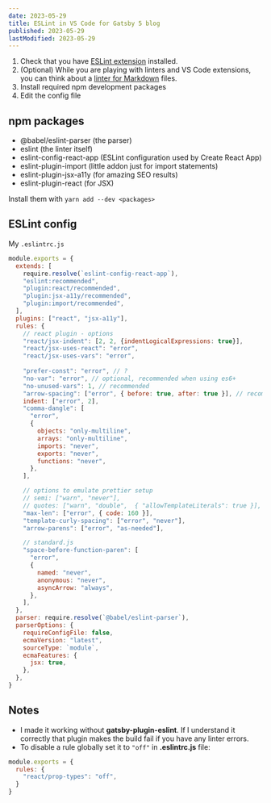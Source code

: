 ```yaml
---
date: 2023-05-29
title: ESLint in VS Code for Gatsby 5 blog
published: 2023-05-29
lastModified: 2023-05-29
---
```


1. Check that you have [ESLint extension](https://marketplace.visualstudio.com/items?itemName=dbaeumer.vscode-eslint) installed.
2. (Optional) While you are playing with linters and VS Code extensions, you can think about a [linter for Markdown](https://marketplace.visualstudio.com/items?itemName=DavidAnson.vscode-markdownlint) files.
3. Install required npm development packages
4. Edit the config file

## npm packages

- @babel/eslint-parser (the parser)
- eslint (the linter itself)
- eslint-config-react-app (ESLint configuration used by Create React App)
- eslint-plugin-import (little addon just for import statements)
- eslint-plugin-jsx-a11y (for amazing SEO results)
- eslint-plugin-react (for JSX)

Install them with `yarn add --dev <packages>`


## ESLint config

My `.eslintrc.js`

```js
module.exports = {
  extends: [
    require.resolve(`eslint-config-react-app`),
    "eslint:recommended",
    "plugin:react/recommended",
    "plugin:jsx-a11y/recommended",
    "plugin:import/recommended",
  ],
  plugins: ["react", "jsx-a11y"],
  rules: {
    // react plugin - options
    "react/jsx-indent": [2, 2, {indentLogicalExpressions: true}],
    "react/jsx-uses-react": "error",
    "react/jsx-uses-vars": "error",
    
    "prefer-const": "error", // ?
    "no-var": "error", // optional, recommended when using es6+
    "no-unused-vars": 1, // recommended
    "arrow-spacing": ["error", { before: true, after: true }], // recommended
    indent: ["error", 2],
    "comma-dangle": [
      "error",
      {
        objects: "only-multiline",
        arrays: "only-multiline",
        imports: "never",
        exports: "never",
        functions: "never",
      },
    ],

    // options to emulate prettier setup
    // semi: ["warn", "never"],
    // quotes: ["warn", "double",  { "allowTemplateLiterals": true }],
    "max-len": ["error", { code: 160 }],
    "template-curly-spacing": ["error", "never"],
    "arrow-parens": ["error", "as-needed"],

    // standard.js
    "space-before-function-paren": [
      "error",
      {
        named: "never",
        anonymous: "never",
        asyncArrow: "always",
      },
    ],
  },
  parser: require.resolve(`@babel/eslint-parser`),
  parserOptions: {
    requireConfigFile: false,
    ecmaVersion: "latest",
    sourceType: `module`,
    ecmaFeatures: {
      jsx: true,
    },
  },
}
```


## Notes

- I made it working without **gatsby-plugin-eslint**. If I understand it correctly that plugin makes the build fail if you have any linter errors.
- To disable a rule globally set it to `"off"` in **.eslintrc.js** file:

```js
module.exports = {
  rules: {
    "react/prop-types": "off",
  }
}
```
